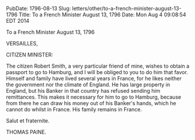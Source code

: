 PubDate: 1796-08-13
Slug: letters/other/to-a-french-minister-august-13-1796
Title: To a French Minister  August 13, 1796
Date: Mon Aug  4 09:08:54 EDT 2014

   To a French Minister  August 13, 1796

   VERSAILLES,

   CITIZEN MINISTER:

   The citizen Robert Smith, a very particular friend of mine, wishes to
   obtain a passport to go to Hamburg, and I will be obliged to you to do him
   that favor. Himself and family have lived several years in France, for he
   likes neither the government nor the climate of England. He has large
   property in England, but his Banker in that country has refused sending
   him remittances. This makes it necessary for him to go to Hamburg, because
   from there he can draw his money out of his Banker's hands, which he
   cannot do whilst in France. His family remains in France.

   Salut et fraternite.

   THOMAS PAINE.


